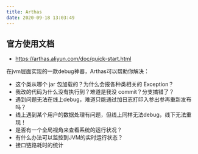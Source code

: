 ```yaml
---
title: Arthas
date: 2020-09-18 13:03:49
---
```


## 官方使用文档
- https://arthas.aliyun.com/doc/quick-start.html

在jvm层面实现的一款debug神器，Arthas可以帮助你解决：
- 这个类从哪个 jar 包加载的？为什么会报各种类相关的 Exception？
- 我改的代码为什么没有执行到？难道是我没 commit？分支搞错了？
- 遇到问题无法在线上debug，难道只能通过加日志打印入参出参再重新发布吗？
- 线上遇到某个用户的数据处理有问题，但线上同样无法debug，线下无法重现！
- 是否有一个全局视角来查看系统的运行状况？
- 有什么办法可以监控到JVM的实时运行状态？
- 接口链路耗时的统计
